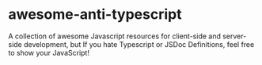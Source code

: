 # awesome-anti-typescript
A collection of awesome Javascript resources for client-side and server-side development, but If you hate Typescript or JSDoc Definitions, feel free to show your JavaScript!

